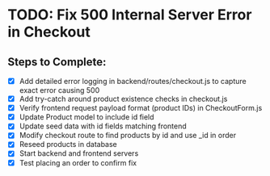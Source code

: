 # TODO: Fix 500 Internal Server Error in Checkout

## Steps to Complete:
- [x] Add detailed error logging in backend/routes/checkout.js to capture exact error causing 500
- [x] Add try-catch around product existence checks in checkout.js
- [x] Verify frontend request payload format (product IDs) in CheckoutForm.js
- [x] Update Product model to include id field
- [x] Update seed data with id fields matching frontend
- [x] Modify checkout route to find products by id and use _id in order
- [x] Reseed products in database
- [x] Start backend and frontend servers
- [x] Test placing an order to confirm fix
